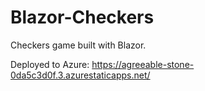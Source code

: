# Blazor-Checkers

Checkers game built with Blazor.

Deployed to Azure: https://agreeable-stone-0da5c3d0f.3.azurestaticapps.net/
